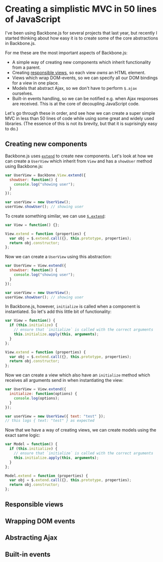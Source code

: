 Creating a simplistic MVC in 50 lines of JavaScript
===================================================

I've been using Backbone.js for several projects that last year, but
recently I started thinking about how easy it is to create some of the
core abstractions in Backbone.js.

For me these are the most important aspects of Backbone.js:

* A simple way of creating new components which inherit functionality
  from a parent.
* Creating [responsible views](views.md), so each view *owns* an HTML
  element.
* Views which wrap DOM-events, so we can specify all our DOM bindings
  for a view in one place.
* Models that abstract Ajax, so we don't have to perform `$.ajax`
  ourselves.
* Built-in events handling, so we can be notified e.g. when Ajax
  responses are received. This is at the core of decoupling JavaScript
  code.

Let's go through these in order, and see how we can create a super
simple MVC in less than 50 lines of code while using some great and
widely used libraries. (The essence of this is not its brevity, but that
it is suprisingly easy to do.)

Creating new components
-----------------------

Backbone.js uses
[`extend`](http://documentcloud.github.com/backbone/#Model-extend) to
create new components. Let's look at how we can create a `UserView`
which inherit from `View` and has a `showUser` method using Backbone.js:

```javascript
var UserView = Backbone.View.extend({
  showUser: function() {
    console.log("showing user");
  }
});

var userView = new UserView();
userView.showUser(); // showing user
```

To create something similar, we can use
[`$.extend`](http://api.jquery.com/jQuery.extend/):

```javascript
var View = function() {};

View.extend = function (properties) {
  var obj = $.extend.call({}, this.prototype, properties);
  return obj.constructor;
};
```

Now we can create a `UserView` using this abstraction:

```javascript
var UserView = View.extend({
  showUser: function() {
    console.log("showing user");
  }
});

var userView = new UserView();
userView.showUser(); // showing user
```

In Backbone.js, however, `initialize` is called when a component is
instantiated. So let's add this little bit of functionality:

```javascript
var View = function() {
  if (this.initialize) {
    // ensure that `initialize` is called with the correct arguments
    this.initialize.apply(this, arguments);
  }
};

View.extend = function (properties) {
  var obj = $.extend.call({}, this.prototype, properties);
  return obj.constructor;
};
```

Now we can create a view which also have an `initialize` method which
receives all arguments send in when instantiating the view:

```javascript
var UserView = View.extend({
  initialize: function(options) {
    console.log(options);
  }
});

var userView = new UserView({ text: "test" });
// this logs { text: "test" } as expected
```

Now that we have a way of creating views, we can create models using the
exact same logic:

```javascript
var Model = function() {
  if (this.initialize) {
    // ensure that `initialize` is called with the correct arguments
    this.initialize.apply(this, arguments);
  }
};

Model.extend = function (properties) {
  var obj = $.extend.call({}, this.prototype, properties);
  return obj.constructor;
};
```

Responsible views
-----------------


Wrapping DOM events
-------------------


Abstracting Ajax
----------------


Built-in events
---------------



